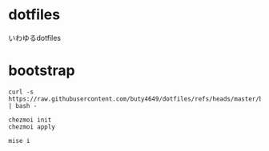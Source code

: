 dotfiles
========

いわゆるdotfiles

# bootstrap

```
curl -s https://raw.githubusercontent.com/buty4649/dotfiles/refs/heads/master/bootstrap/run.sh | bash -

chezmoi init
chezmoi apply

mise i
```

